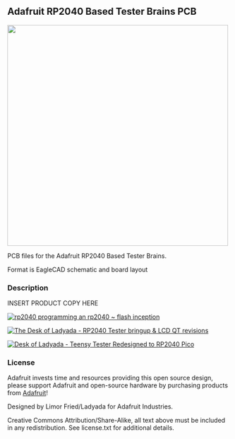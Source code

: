 ## Adafruit RP2040 Based Tester Brains PCB

<img src="assets/0.jpg?raw=true" width="500px">

PCB files for the Adafruit RP2040 Based Tester Brains. 

Format is EagleCAD schematic and board layout

### Description

INSERT PRODUCT COPY HERE

[![rp2040 programming an rp2040 ~ flash inception](https://img.youtube.com/vi/sjl7aVK2Q2U/0.jpg)](https://www.youtube.com/watch?v=sjl7aVK2Q2U)

[![The Desk of Ladyada - RP2040 Tester bringup & LCD QT revisions](https://img.youtube.com/vi/3gakI1QBvXw/0.jpg)](https://www.youtube.com/watch?v=3gakI1QBvXw)

[![Desk of Ladyada - Teensy Tester Redesigned to RP2040 Pico](https://img.youtube.com/vi/iSWNARXhVM0/0.jpg)](https://www.youtube.com/live/iSWNARXhVM0?feature=share&t=951)

### License

Adafruit invests time and resources providing this open source design, please support Adafruit and open-source hardware by purchasing products from [Adafruit](https://www.adafruit.com)!

Designed by Limor Fried/Ladyada for Adafruit Industries.

Creative Commons Attribution/Share-Alike, all text above must be included in any redistribution. 
See license.txt for additional details.
